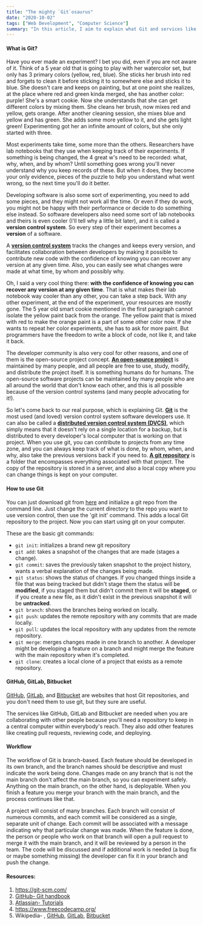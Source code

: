 ```yaml
---
title: "The mighty `Git`osaurus"
date: "2020-10-02"
tags: ["Web Development", "Computer Science"]
summary: "In this article, I aim to explain what Git and services like GitHub, GitLab, and Bitbucket are."
---
```


#### What is Git?

Have you ever made an experiment? I bet you did, even if you are not aware of it. Think of a 5 year old that is going to play with her watercolor set, but only has 3 primary colors (yellow, red, blue). She sticks her brush into red and forgets to clean it before sticking it to somewhere else and sticks it to blue. She doesn't care and keeps on painting, but at one point she realizes, at the place where red and green kinda merged, she has another color: purple! She's a smart cookie. Now she understands that she can get different colors by mixing them. She cleans her brush, now mixes red and yellow, gets orange. After another cleaning session, she mixes blue and yellow and has green. She adds some more yellow to it, and she gets light green! Experimenting got her an infinite amount of colors, but she only started with three.

Most experiments take time, some more than the others. Researchers have lab notebooks that they use when keeping track of their experiments. If something is being changed, the 4 great w's need to be recorded: what, why, when, and by whom? Until something goes wrong you'll never understand why you keep records of these. But when it does, they become your only evidence, pieces of the puzzle to help you understand what went wrong, so the next time you'll do it better.

Developing software is also some sort of experimenting, you need to add some pieces, and they might not work all the time. Or even if they do work, you might not be happy with their performance or decide to do something else instead. So software developers also need some sort of lab notebooks and theirs is even cooler (I'll tell why a little bit later), and it is called a **version control system**. So every step of their experiment becomes a **version** of a software.

A **[version control system](https://en.wikipedia.org/wiki/Version_control)** tracks the changes and keeps every version, and facilitates collaboration between developers by making it possible to contribute new code with the confidence of knowing you can recover any version at any given time. Also, you can easily see what changes were made at what time, by whom and possibly why.

Oh, I said a very cool thing there: **with the confidence of knowing you can recover any version at any given time**. That is what makes their lab notebook way cooler than any other, you can take a step back. With any other experiment, at the end of the experiment, your resources are mostly gone. The 5 year old smart cookie mentioned in the first paragraph cannot isolate the yellow paint back from the orange. The yellow paint that is mixed with red to make the orange paint is a part of some other color now. If she wants to repeat her color experiments, she has to ask for more paint. But programmers have the freedom to write a block of code, not like it, and take it back.

The developer community is also very cool for other reasons, and one of them is the open-source project concept. **[An open-source project](https://en.wikipedia.org/wiki/Open-source_software)** is maintained by many people, and all people are free to use, study, modify, and distribute the project itself. It is something humans do for humans. The open-source software projects can be maintained by many people who are all around the world that don't know each other, and this is all possible because of the version control systems (and many people advocating for it!).

So let's come back to our real purpose, which is explaining Git. **[Git](https://en.wikipedia.org/wiki/Git)** is the most used (and loved) version control system software developers use. It can also be called a **[distributed version control system (DVCS)](https://en.wikipedia.org/wiki/Distributed_version_control)**, which simply means that it doesn't rely on a single location for a backup, but is distributed to every developer's local computer that is working on that project. When you use git, you can contribute to projects from any time zone, and you can always keep track of what is done, by whom, when, and why, also take the previous versions back if you need to. **[A git repository](<https://en.wikipedia.org/wiki/Repository_(version_control)>)** is a folder that encompasses everything associated with that project. The copy of the repository is stored in a server, and also a local copy where you can change things is kept on your computer.

#### How to use Git

You can just download git from [here](https://git-scm.com/book/en/v2/Getting-Started-Installing-Git) and initialize a git repo from the command line. Just change the current directory to the repo you want to use version control, then use the 'git init' command. This adds a local Git repository to the project. Now you can start using git on your computer.

These are the basic git commands:

- `git init`: initializes a brand new git repository
- `git add`: takes a snapshot of the changes that are made (stages a change).
- `git commit`: saves the previously taken snapshot to the project history, wants a verbal explanation of the changes being made.
- `git status`: shows the status of changes. If you changed things inside a file that was being tracked but didn't stage them the status will be **modified**, if you staged them but didn't commit them it will be **staged**, or if you create a new file, as it didn't exist in the previous snapshot it will be **untracked**.
- `git branch`: shows the branches being worked on locally.
- `git push`: updates the remote repository with any commits that are made locally.
- `git pull`: updates the local repository with any updates from the remote repository.
- `git merge`: merges changes made in one branch to another. A developer might be developing a feature on a branch and might merge the feature with the main repository when it's completed.
- `git clone`: creates a local clone of a project that exists as a remote repository.

#### GitHub, GitLab, Bitbucket

[GitHub](https://github.com/), [GitLab](https://gitlab.com/explore), and [Bitbucket](https://bitbucket.org/product/) are websites that host Git repositories, and you don't need them to use git, but they sure are useful.

The services like GitHub, GitLab and Bitbucket are needed when you are collaborating with other people because you'll need a repository to keep in a central computer within everybody's reach. They also add other features like creating pull requests, reviewing code, and deploying.

#### Workflow

The workflow of Git is branch-based. Each feature should be developed in its own branch, and the branch names should be descriptive and must indicate the work being done. Changes made on any branch that is not the main branch don't affect the main branch, so you can experiment safely. Anything on the main branch, on the other hand, is deployable. When you finish a feature you merge your branch with the main branch, and the process continues like that.

A project will consist of many branches. Each branch will consist of numerous commits, and each commit will be considered as a single, separate unit of change. Each commit will be associated with a message indicating why that particular change was made. When the feature is done, the person or people who work on that branch will open a pull request to merge it with the main branch, and it will be reviewed by a person in the team. The code will be discussed and if additional work is needed (a bug fix or maybe something missing) the developer can fix it in your branch and push the change.

#### Resources:

1. https://git-scm.com/
2. [GitHub- Git handbook](https://guides.github.com/introduction/git-handbook/)
3. [Atlassian- Tutorials](https://www.atlassian.com/git/tutorials/what-is-git)
4. https://www.freecodecamp.org/
5. Wikipedia- , [GitHub](https://en.wikipedia.org/wiki/GitHub), [GitLab](https://en.wikipedia.org/wiki/GitLab), [Bitbucket](https://en.wikipedia.org/wiki/Bitbucket)

